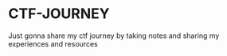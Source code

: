 # CTF-JOURNEY
Just gonna share my ctf journey by taking notes and sharing my experiences and resources
